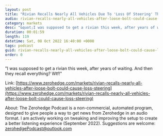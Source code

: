 ```yaml
---
layout: post
title: "Rivian Recalls Nearly All Vehicles Due To 'Loss Of Steering' Threat"
audio: rivian-recalls-nearly-all-vehicles-after-loose-bolt-could-cause-loss-steering-0
category: markets
desc: "&quot;I was supposed to get a rivian this week, after years of waiting. And then they recall everything? Wtf!&quot; "
duration: 00:01:59
length: 119
datetime: Sat, 08 Oct 2022 16:40:00 +0000
tags: podcast
guid: rivian-recalls-nearly-all-vehicles-after-loose-bolt-could-cause-loss-steering-0
order: 0
---
```

&quot;I was supposed to get a rivian this week, after years of waiting. And then they recall everything? Wtf!&quot; 

Link: [https://www.zerohedge.com/markets/rivian-recalls-nearly-all-vehicles-after-loose-bolt-could-cause-loss-steering](https://www.zerohedge.com/markets/rivian-recalls-nearly-all-vehicles-after-loose-bolt-could-cause-loss-steering)

About: The Zerohedge Podcast is a non-commercial, automated program, designed to give people a way to get news from Zerohedge in an audio format.  I am actively working on tweaking and improving the setup to create a better listening experience (September 2022).  Suggestions are welcome: [zerohedgePodcast@outlook.com](mailto:zerohedgePodcast@outlook.com)